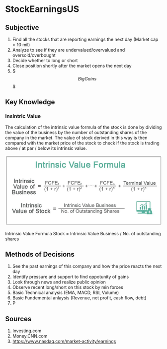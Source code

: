 # StockEarningsUS

## Subjective
1. Find all the stocks that are reporting earnings the next day (Market cap > 10 mil)
2. Analyze to see if they are undervalued/overvalued and oversold/overbought
3. Decide whether to long or short
4. Close position shortly after the market opens the next day
5. $$$ Big Gains $$$

## Key Knowledge
### Insintric Value
The calculation of the intrinsic value formula of the stock is done by dividing the value of the business by the number of outstanding shares of the company
in the market. The value of stock derived in this way is then compared with the market price
of the stock to check if the stock is trading above / at par / below its intrinsic value.

![GitHub Logo](/images/Intrinsic-Value-Formula.jpg.jfif)

Intrinsic Value Formula Stock  = Intrinsic Value Business / No. of outstanding shares

## Methods of Decisions
1. See the past earnings of this company and how the price reacts the next day
2. Identify pressure and support to find oppotunity of gains
3. Look through news and realize public opinion
4. Observe recent long/short on this stock by min forces
5. Basic Technical analysis (EMA, MACD, RSI, Volume)
6. Basic Fundemental anlaysis (Revenue, net profit, cash flow, debt)
7. P

## Sources
1. Investing.com
2. Money.CNN.com
3. https://www.nasdaq.com/market-activity/earnings
